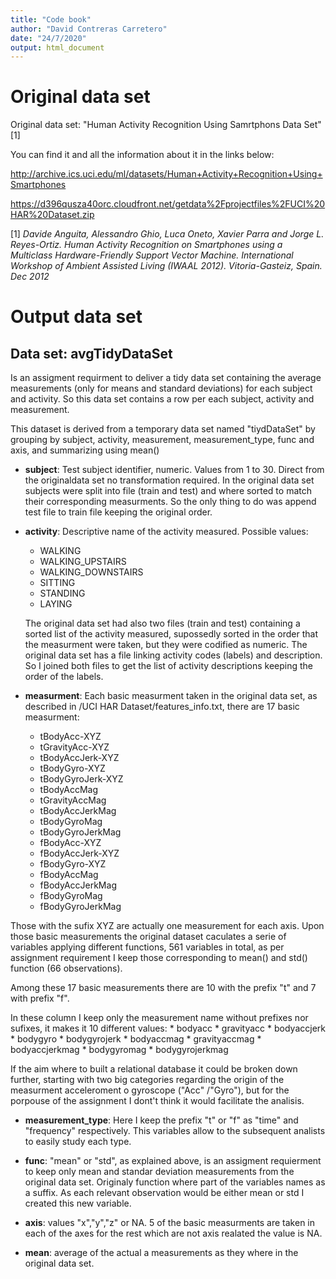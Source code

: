 ```yaml
---
title: "Code book"
author: "David Contreras Carretero"
date: "24/7/2020"
output: html_document
---
```


# Original data set

Original data set:  "Human Activity Recognition Using Samrtphons Data Set" [1]

You can find it and all the information about it in the links below:

http://archive.ics.uci.edu/ml/datasets/Human+Activity+Recognition+Using+Smartphones 

https://d396qusza40orc.cloudfront.net/getdata%2Fprojectfiles%2FUCI%20HAR%20Dataset.zip


[1] _Davide Anguita, Alessandro Ghio, Luca Oneto, Xavier Parra and Jorge L. Reyes-Ortiz. Human Activity Recognition on Smartphones using a Multiclass Hardware-Friendly Support Vector Machine. International Workshop of Ambient Assisted Living (IWAAL 2012). Vitoria-Gasteiz, Spain. Dec 2012_

# Output data set

## Data set: __avgTidyDataSet__

Is an assigment requirment to deliver a tidy data set containing the average measurements (only for means and standard deviations) for each subject and activity. So this data set contains a row per each subject, activity and measurement. 

This dataset is derived from  a temporary data set named "tiydDataSet" by grouping by subject, activity, measurement, measurement_type, func and axis, and summarizing using  mean()

  * __subject__: Test subject identifier, numeric. Values from 1 to 30. Direct from the originaldata set no transformation required. In the original data set subjects were split into file (train and test) and where sorted to match their corresponding measurments. So the only thing to do was append test file to train file keeping the original order.
  
  * __activity__: Descriptive name of the activity measured. Possible values:
    * WALKING
    * WALKING_UPSTAIRS
    * WALKING_DOWNSTAIRS
    * SITTING
    * STANDING
    * LAYING
    
    The original data set had also two files (train and test) containing a sorted list of the activity measured, supossedly sorted in the order that the measurment were taken, but they were codified as numeric. The original data set has a file linking activity codes (labels) and description. So I  joined both files to get the list of activity descriptions keeping the order of the labels.
    
  
  * __measurment__: Each basic measurment taken in the original data set,  as described in  /UCI HAR Dataset/features_info.txt, there are 17 basic measurment:
  
      * tBodyAcc-XYZ
      * tGravityAcc-XYZ
      * tBodyAccJerk-XYZ
      * tBodyGyro-XYZ
      * tBodyGyroJerk-XYZ
      * tBodyAccMag
      * tGravityAccMag
      * tBodyAccJerkMag
      * tBodyGyroMag
      * tBodyGyroJerkMag
      * fBodyAcc-XYZ
      * fBodyAccJerk-XYZ
      * fBodyGyro-XYZ
      * fBodyAccMag
      * fBodyAccJerkMag
      * fBodyGyroMag
      * fBodyGyroJerkMag
      
Those with the sufix XYZ are actually one measurement for each axis. Upon those basic measurements the original dataset caculates a serie of variables applying different functions, 561 variables in total, as per assignment requirement I keep those corresponding to mean() and std() function (66 observations). 

Among these 17 basic measurements there are 10 with the prefix "t" and 7 with prefix "f".

In these column I keep only the measurement name without prefixes nor sufixes, it makes it 10 different values:
      * bodyacc
      * gravityacc
      * bodyaccjerk
      * bodygyro
      * bodygyrojerk
      * bodyaccmag
      * gravityaccmag
      * bodyaccjerkmag
      * bodygyromag
      * bodygyrojerkmag

If the aim where to built a relational database it could be broken down further, starting with two big categories regarding 
the origin of the measurment acceleroment o gyroscope ("Acc" /"Gyro"), but for  the porpouse of the assignment I dont't think it would facilitate the analisis.

  * __measurement_type__: Here I keep the prefix "t" or "f"  as "time" and "frequency" respectively. This variables allow to 
the subsequent analists to easily study each type.
    
  * __func__:  "mean" or "std", as explained above, is an assigment requierment to keep only mean and standar deviation measurements from the original data set. Originaly function where part of the variables names as a suffix. As each relevant observation would be either mean or std I created this new variable.
  
  * __axis__: values "x","y","z" or NA. 5 of the basic measurments are taken in each of the axes for the rest which are not axis realated the value is NA.
  
  * __mean__: average of the actual a measurements as they where in the original data set.
  
  

  
  